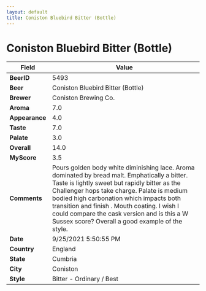 ```yaml
---
layout: default
title: Coniston Bluebird Bitter (Bottle)
---
```


# Coniston Bluebird Bitter (Bottle)

| Field         | Value     |
|---------------|-----------|
| **BeerID** | 5493 |
| **Beer** | Coniston Bluebird Bitter (Bottle) |
| **Brewer** | Coniston Brewing Co. |
| **Aroma** | 7.0 |
| **Appearance** | 4.0 |
| **Taste** | 7.0 |
| **Palate** | 3.0 |
| **Overall** | 14.0 |
| **MyScore** | 3.5 |
| **Comments** | Pours golden  body white diminishing lace. Aroma dominated by bread malt. Emphatically a bitter. Taste is lightly sweet but rapidly bitter as the Challenger hops take charge. Palate is medium bodied high carbonation which impacts both transition and finish .  Mouth coating. I wish I could compare the cask version and is this a W Sussex score? Overall a good example of the style. |
| **Date** | 9/25/2021 5:50:55 PM |
| **Country** | England |
| **State** | Cumbria |
| **City** | Coniston |
| **Style** | Bitter - Ordinary / Best |
